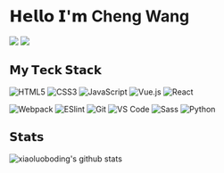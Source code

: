 
# 𝗛𝗲𝗹𝗹𝗼 𝗜'𝗺 Cheng Wang

[![](https://img.shields.io/badge/-@kenevy-%23181717?style=flat-square&logo=github)](https://github.com/kenevy)
[![](https://img.shields.io/website?color=0ab9e6&style=flat-square&up_message=chengzi.run&url=https%3A%2F%2Fxlbd.me)](http://chengzi.run)



## 𝗠𝘆 𝗧𝗲𝗰𝗸 𝗦𝘁𝗮𝗰𝗸

![HTML5](https://img.shields.io/badge/-HTML5-%23E44D27?style=flat-square&logo=html5&logoColor=ffffff)
![CSS3](https://img.shields.io/badge/-CSS3-%231572B6?style=flat-square&logo=css3)
![JavaScript](https://img.shields.io/badge/-JavaScript-%23F7DF1C?style=flat-square&logo=javascript&logoColor=000000&labelColor=%23F7DF1C&color=%23FFCE5A)
![Vue.js](https://img.shields.io/badge/-Vue.js-%232c3e50?style=flat-square&logo=Vue.js)
![React](https://img.shields.io/badge/-React-%23282C34?style=flat-square&logo=react)

![Webpack](https://img.shields.io/badge/-Webpack-%232C3A42?style=flat-square&logo=webpack)
![ESlint](https://img.shields.io/badge/-ESLint-%234B32C3?style=flat-square&logo=eslint)
![Git](https://img.shields.io/badge/-Git-%23F05032?style=flat-square&logo=git&logoColor=%23ffffff)
![VS Code](https://img.shields.io/badge/-VSCode-%23007ACC?style=flat-square&logo=visual-studio-code)
![Sass](https://img.shields.io/badge/-Sass-%23CC6699?style=flat-square&logo=sass&logoColor=ffffff)
![Python](https://img.shields.io/badge/-Python-%23F7DF1C?style=flat-square&logo=sass&logoColor=ffffff)


## 𝗦𝘁𝗮𝘁𝘀

![xiaoluoboding's github stats](https://github-readme-stats.vercel.app/api?username=kenevy&show_icons=true&theme=dracula)
